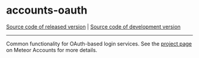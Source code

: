 # accounts-oauth
[Source code of released version](https://github.com/meteor/meteor/tree/master/packages/accounts-oauth) | [Source code of development version](https://github.com/meteor/meteor/tree/devel/packages/accounts-oauth)
***

Common functionality for OAuth-based login services. See the [project page](https://www.meteor.com/accounts) on Meteor Accounts for more details.